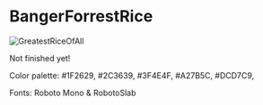 # BangerForrestRice

![GreatestRiceOfAll](https://user-images.githubusercontent.com/53196457/178160733-1c7320fb-2353-4425-8ee6-c257be71f508.png)

Not finished yet!

Color palette:
#1F2629,
#2C3639,
#3F4E4F,
#A27B5C,
#DCD7C9,




Fonts:
Roboto Mono & RobotoSlab
